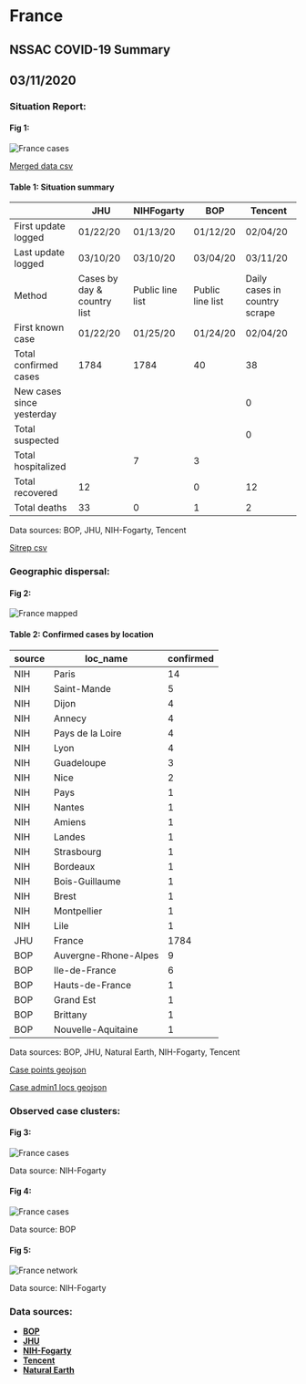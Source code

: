 # France
## NSSAC COVID-19 Summary
## 03/11/2020



### Situation Report:
#### Fig 1:
![France cases](../merged_histories/France_merged_histories.png)

[Merged data csv](https://github.com/SchlittDataSci/SchlittDataSci.github.io/blob/master/data/tables/France_merged_daily.csv)

#### Table 1: Situation summary


|                           | JHU                         | NIHFogarty       | BOP              | Tencent                       |
|---------------------------|-----------------------------|------------------|------------------|-------------------------------|
| First update logged       | 01/22/20                    | 01/13/20         | 01/12/20         | 02/04/20                      |
| Last update logged        | 03/10/20                    | 03/10/20         | 03/04/20         | 03/11/20                      |
| Method                    | Cases by day & country list | Public line list | Public line list | Daily cases in country scrape |
| First known case          | 01/22/20                    | 01/25/20         | 01/24/20         | 02/04/20                      |
| Total confirmed cases     | 1784                        | 1784             | 40               | 38                            |
| New cases since yesterday |                             |                  |                  | 0                             |
| Total suspected           |                             |                  |                  | 0                             |
| Total hospitalized        |                             | 7                | 3                |                               |
| Total recovered           | 12                          |                  | 0                | 12                            |
| Total deaths              | 33                          | 0                | 1                | 2                             |

Data sources: BOP, JHU, NIH-Fogarty, Tencent


[Sitrep csv](https://github.com/SchlittDataSci/SchlittDataSci.github.io/blob/master/data/tables/France_sitrep.csv)

### Geographic dispersal:
#### Fig 2:
![France mapped](../case_locs/France_case_locs.png)

#### Table 2: Confirmed cases by location


| source   | loc_name             |   confirmed |
|----------|----------------------|-------------|
| NIH      | Paris                |          14 |
| NIH      | Saint-Mande          |           5 |
| NIH      | Dijon                |           4 |
| NIH      | Annecy               |           4 |
| NIH      | Pays de la Loire     |           4 |
| NIH      | Lyon                 |           4 |
| NIH      | Guadeloupe           |           3 |
| NIH      | Nice                 |           2 |
| NIH      | Pays                 |           1 |
| NIH      | Nantes               |           1 |
| NIH      | Amiens               |           1 |
| NIH      | Landes               |           1 |
| NIH      | Strasbourg           |           1 |
| NIH      | Bordeaux             |           1 |
| NIH      | Bois-Guillaume       |           1 |
| NIH      | Brest                |           1 |
| NIH      | Montpellier          |           1 |
| NIH      | Lile                 |           1 |
| JHU      | France               |        1784 |
| BOP      | Auvergne-Rhone-Alpes |           9 |
| BOP      | Ile-de-France        |           6 |
| BOP      | Hauts-de-France      |           1 |
| BOP      | Grand Est            |           1 |
| BOP      | Brittany             |           1 |
| BOP      | Nouvelle-Aquitaine   |           1 |

Data sources: BOP, JHU, Natural Earth, NIH-Fogarty, Tencent


[Case points geojson](https://github.com/SchlittDataSci/SchlittDataSci.github.io/blob/master/data/shapes/France_case_locs.geojson)

[Case admin1 locs geojson](https://github.com/SchlittDataSci/SchlittDataSci.github.io/blob/master/data/shapes/France_admin1_locs.geojson)

### Observed case clusters:
#### Fig 3:
![France cases](../cluster_analysis/France_imported_cases_NIHFogarty.png)



Data source: NIH-Fogarty


#### Fig 4:
![France cases](../cluster_analysis/France_imported_cases_BOP.png)



Data source: BOP


#### Fig 5:
![France network](../autochthonous_networks/France_network.png)



Data source: NIH-Fogarty


### Data sources:
* **[BOP](https://github.com/beoutbreakprepared/nCoV2019)**
* **[JHU](https://github.com/CSSEGISandData/COVID-19)** 
* **[NIH-Fogarty](https://docs.google.com/spreadsheets/d/1jS24DjSPVWa4iuxuD4OAXrE3QeI8c9BC1hSlqr-NMiU/edit#gid=1187587451)** 
* **[Tencent](https://news.qq.com/zt2020/page/feiyan.htm)**
* **[Natural Earth](https://www.naturalearthdata.com/forums/forum/natural-earth-map-data/cultural-vectors/admin-1-states-provinces-and-their-boundaries/)**

<!-- Global site tag (gtag.js) - Google Analytics -->
<script async src="https://www.googletagmanager.com/gtag/js?id=UA-158816269-1"></script>
<script>
  window.dataLayer = window.dataLayer || [];
  function gtag(){dataLayer.push(arguments);}
  gtag('js', new Date());

  gtag('config', 'UA-158816269-1');
</script>
